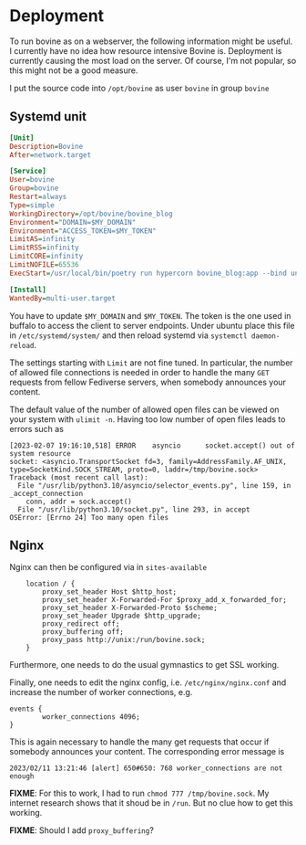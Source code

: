 # Deployment

To run bovine as on a webserver, the following information might be useful. I currently have no idea how resource intensive Bovine is. Deployment is currently causing the most load on the server. Of course, I'm not popular, so this might not be a good measure.

I put the source code into `/opt/bovine` as user `bovine` in group `bovine`

## Systemd unit

```ini
[Unit]
Description=Bovine
After=network.target

[Service]
User=bovine
Group=bovine
Restart=always
Type=simple
WorkingDirectory=/opt/bovine/bovine_blog
Environment="DOMAIN=$MY_DOMAIN"
Environment="ACCESS_TOKEN=$MY_TOKEN"
LimitAS=infinity
LimitRSS=infinity
LimitCORE=infinity
LimitNOFILE=65536
ExecStart=/usr/local/bin/poetry run hypercorn bovine_blog:app --bind unix:/run/bovine.sock

[Install]
WantedBy=multi-user.target
```

You have to update `$MY_DOMAIN` and `$MY_TOKEN`. The token is the one used in buffalo
to access the client to server endpoints.
Under ubuntu place this file in `/etc/systemd/system/` and
then reload systemd via `systemctl daemon-reload`.

The settings starting with `Limit` are not fine tuned. In particular, the number of allowed file connections is needed in order to handle the many `GET` requests from fellow Fediverse servers, when somebody announces your content.

The default value of the number of allowed open files can be viewed on your system with `ulimit -n`. Having too low number of open files leads to errors such as
```
[2023-02-07 19:16:10,518] ERROR    asyncio      socket.accept() out of system resource
socket: <asyncio.TransportSocket fd=3, family=AddressFamily.AF_UNIX, type=SocketKind.SOCK_STREAM, proto=0, laddr=/tmp/bovine.sock>
Traceback (most recent call last):
  File "/usr/lib/python3.10/asyncio/selector_events.py", line 159, in _accept_connection
    conn, addr = sock.accept()
  File "/usr/lib/python3.10/socket.py", line 293, in accept
OSError: [Errno 24] Too many open files
```

## Nginx

Nginx can then be configured via in `sites-available`

```nginx
	location / {
		proxy_set_header Host $http_host;
		proxy_set_header X-Forwarded-For $proxy_add_x_forwarded_for;
		proxy_set_header X-Forwarded-Proto $scheme;
		proxy_set_header Upgrade $http_upgrade;
		proxy_redirect off;
		proxy_buffering off;
		proxy_pass http://unix:/run/bovine.sock;
	}
```

Furthermore, one needs to do the usual gymnastics to get SSL working.

Finally, one needs to edit the nginx config, i.e. `/etc/nginx/nginx.conf` and increase the number of worker connections, e.g.

```nginx
events {
        worker_connections 4096;
}
```

This is again necessary to handle the many get requests that occur if somebody announces your content. The corresponding error message is

```
2023/02/11 13:21:46 [alert] 650#650: 768 worker_connections are not enough
```

**FIXME**: For this to work, I had to run `chmod 777 /tmp/bovine.sock`. My internet research shows that it shoud be in `/run`. But no clue how to get this working.

**FIXME**: Should I add `proxy_buffering`?
